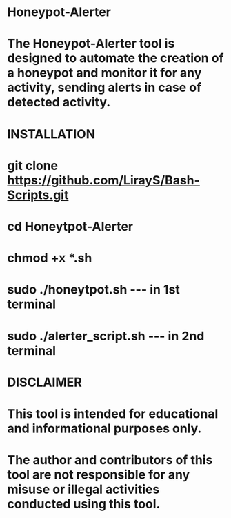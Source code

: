 # Honeypot-Alerter
#
# The Honeypot-Alerter tool is designed to automate the creation of a honeypot and monitor it for any activity, sending alerts in case of detected activity.
#
# INSTALLATION
# git clone https://github.com/LirayS/Bash-Scripts.git
# cd Honeytpot-Alerter
# chmod +x *.sh
# sudo ./honeytpot.sh --- in 1st terminal 
# sudo ./alerter_script.sh --- in 2nd terminal
#
# DISCLAIMER
# This tool is intended for educational and informational purposes only. 
# The author and contributors of this tool are not responsible for any misuse or illegal activities conducted using this tool.
